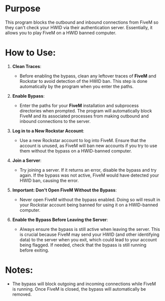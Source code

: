 # Purpose
This program blocks the outbound and inbound connections from FiveM so they can't check your HWID via their authentication server. Essentially, it allows you to play FiveM on a HWID banned computer.

# How to Use:

1. **Clean Traces**:
   - Before enabling the bypass, clean any leftover traces of **FiveM** and Rockstar to avoid detection of the HWID ban. This step is done automatically by the program when you enter the paths.
   
2. **Enable Bypass**:
   - Enter the paths for your **FiveM** installation and subprocess directories when prompted. The program will automatically block FiveM and its associated processes from making outbound and inbound connections to the server.
   
3. **Log in to a New Rockstar Account**:
   - Use a new Rockstar account to log into FiveM. Ensure that the account is unused, as FiveM will ban new accounts if you try to use them without the bypass on a HWID-banned computer.

4. **Join a Server**:
   - Try joining a server. If it returns an error, disable the bypass and try again. If the bypass was not active, FiveM would have detected your HWID ban, causing the error.

5. **Important: Don't Open FiveM Without the Bypass**:
   - Never open FiveM without the bypass enabled. Doing so will result in your Rockstar account being banned for using it on a HWID-banned computer.

6. **Enable the Bypass Before Leaving the Server**:
   - Always ensure the bypass is still active when leaving the server. This is crucial because FiveM may send your HWID (and other identifying data) to the server when you exit, which could lead to your account being flagged. If needed, check that the bypass is still running before exiting.

# Notes:
- The bypass will block outgoing and incoming connections while FiveM is running. Once FiveM is closed, the bypass will automatically be removed.
